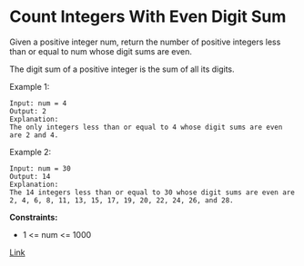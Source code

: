# Count Integers With Even Digit Sum
Given a positive integer num, return the number of positive integers less than or equal to num whose digit sums are even.

The digit sum of a positive integer is the sum of all its digits.


Example 1:

```
Input: num = 4
Output: 2
Explanation:
The only integers less than or equal to 4 whose digit sums are even are 2 and 4.    
```

Example 2:

```
Input: num = 30
Output: 14
Explanation:
The 14 integers less than or equal to 30 whose digit sums are even are
2, 4, 6, 8, 11, 13, 15, 17, 19, 20, 22, 24, 26, and 28.
```

**Constraints:**
- 1 <= num <= 1000

[Link](https://leetcode.com/problems/count-integers-with-even-digit-sum/)